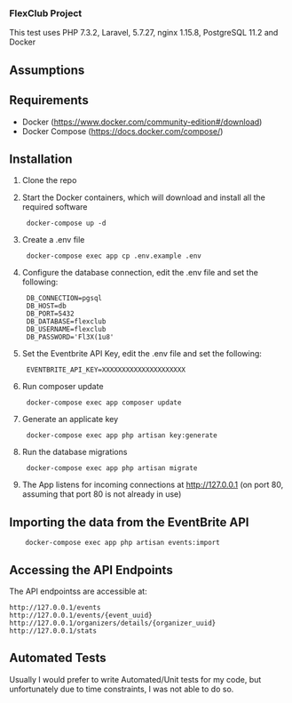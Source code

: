 ### FlexClub Project

This test uses PHP 7.3.2, Laravel, 5.7.27, nginx 1.15.8, PostgreSQL 11.2 and Docker

## Assumptions


## Requirements

* Docker (https://www.docker.com/community-edition#/download)
* Docker Compose (https://docs.docker.com/compose/)

## Installation

1. Clone the repo

2. Start the Docker containers, which will download and install all the required software

        docker-compose up -d

3. Create a .env file

        docker-compose exec app cp .env.example .env

4. Configure the database connection, edit the .env file and set the following:

        DB_CONNECTION=pgsql
        DB_HOST=db
        DB_PORT=5432
        DB_DATABASE=flexclub
        DB_USERNAME=flexclub
        DB_PASSWORD='Fl3X(1u8'

5. Set the Eventbrite API Key, edit the .env file and set the following:

        EVENTBRITE_API_KEY=XXXXXXXXXXXXXXXXXXXXX
        
6. Run composer update

        docker-compose exec app composer update

7. Generate an applicate key

        docker-compose exec app php artisan key:generate

8. Run the database migrations

        docker-compose exec app php artisan migrate

9. The App listens for incoming connections at http://127.0.0.1 (on port 80, assuming that port 80 is not already in use)

## Importing the data from the EventBrite API

        docker-compose exec app php artisan events:import

## Accessing the API Endpoints

The API endpointss are accessible at:

    http://127.0.0.1/events
    http://127.0.0.1/events/{event_uuid}
    http://127.0.0.1/organizers/details/{organizer_uuid}
    http://127.0.0.1/stats

## Automated Tests

Usually I would prefer to write Automated/Unit tests for my code, but unfortunately due to time constraints, I was not able to do so.
